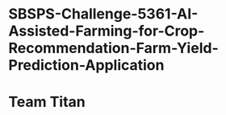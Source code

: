 # SBSPS-Challenge-5361-AI-Assisted-Farming-for-Crop-Recommendation-Farm-Yield-Prediction-Application
# Team Titan
